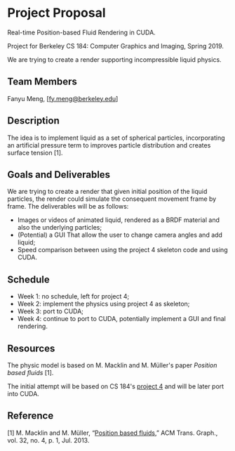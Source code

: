 # Project Proposal

Real-time Position-based Fluid Rendering in CUDA.

Project for Berkeley CS 184: Computer Graphics and Imaging, Spring 2019.

We are trying to create a render supporting incompressible liquid 
physics.

## Team Members

Fanyu Meng, [fy.meng@berkeley.edu]

## Description

The idea is to implement liquid as a set of spherical particles, 
incorporating an artificial pressure term to improves particle 
distribution and creates surface tension \[1\].

## Goals and Deliverables

We are trying to create a render that given initial position of the 
liquid particles, the render could simulate the consequent movement 
frame by frame. The deliverables will be as follows:

- Images or videos of animated liquid, rendered as a BRDF material and
also the underlying particles;
- (Potential) a GUI That allow the user to change camera angles and add
liquid;
- Speed comparison between using the project 4 skeleton code and using 
CUDA.

## Schedule

- Week 1: no schedule, left for project 4;
- Week 2: implement the physics using project 4 as skeleton;
- Week 3: port to CUDA;
- Week 4: continue to port to CUDA, potentially implement a GUI and 
final rendering.

## Resources

The physic model is based on M. Macklin and M. Müller's paper *Position 
based fluids* \[1\].

The initial attempt will be based on CS 184's 
[project 4](https://github.com/cal-cs184/p4-clothsim) and will be later 
port into CUDA.

## Reference

\[1\] M. Macklin and M. Müller, 
“[Position based fluids](http://mmacklin.com/pbf_sig_preprint.pdf),” 
ACM Trans. Graph., vol. 32, no. 4, p. 1, Jul. 2013. 
